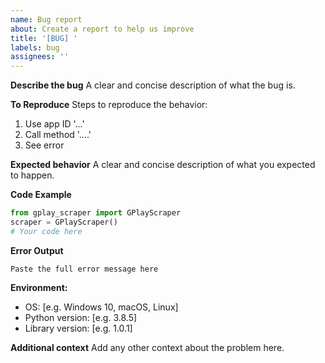 ```yaml
---
name: Bug report
about: Create a report to help us improve
title: '[BUG] '
labels: bug
assignees: ''
---
```


**Describe the bug**
A clear and concise description of what the bug is.

**To Reproduce**
Steps to reproduce the behavior:
1. Use app ID '...'
2. Call method '....'
3. See error

**Expected behavior**
A clear and concise description of what you expected to happen.

**Code Example**
```python
from gplay_scraper import GPlayScraper
scraper = GPlayScraper()
# Your code here
```

**Error Output**
```
Paste the full error message here
```

**Environment:**
 - OS: [e.g. Windows 10, macOS, Linux]
 - Python version: [e.g. 3.8.5]
 - Library version: [e.g. 1.0.1]

**Additional context**
Add any other context about the problem here.